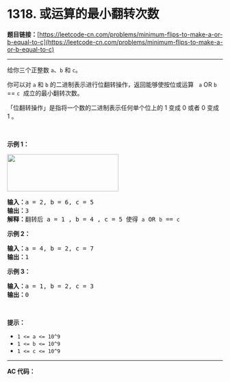 # 1318. 或运算的最小翻转次数

**题目链接：**[https://leetcode-cn.com/problems/minimum-flips-to-make-a-or-b-equal-to-c](https://leetcode-cn.com/problems/minimum-flips-to-make-a-or-b-equal-to-c)

---

<div class="content__1Y2H">
 <div class="notranslate">
  <p>给你三个正整数&nbsp;<code>a</code>、<code>b</code> 和 <code>c</code>。</p> 
  <p>你可以对 <code>a</code> 和 <code>b</code>&nbsp;的二进制表示进行位翻转操作，返回能够使按位或运算&nbsp; &nbsp;<code>a</code> OR <code>b</code> == <code>c</code>&nbsp;&nbsp;成立的最小翻转次数。</p> 
  <p>「位翻转操作」是指将一个数的二进制表示任何单个位上的 1 变成 0 或者 0 变成 1 。</p> 
  <p>&nbsp;</p> 
  <p><strong>示例 1：</strong></p> 
  <p><img style="height: 87px; width: 260px;" src="/aliyun-lc-upload/uploads/2020/01/11/sample_3_1676.png" alt=""></p> 
  <pre class="language-text"><strong>输入：</strong>a = 2, b = 6, c = 5
<strong>输出：</strong>3
<strong>解释：</strong>翻转后 a = 1 , b = 4 , c = 5 使得 <code>a</code> OR <code>b</code> == <code>c</code></pre> 
  <p><strong>示例 2：</strong></p> 
  <pre class="language-text"><strong>输入：</strong>a = 4, b = 2, c = 7
<strong>输出：</strong>1
</pre> 
  <p><strong>示例 3：</strong></p> 
  <pre class="language-text"><strong>输入：</strong>a = 1, b = 2, c = 3
<strong>输出：</strong>0
</pre> 
  <p>&nbsp;</p> 
  <p><strong>提示：</strong></p> 
  <ul> 
   <li><code>1 &lt;= a &lt;= 10^9</code></li> 
   <li><code>1 &lt;= b&nbsp;&lt;= 10^9</code></li> 
   <li><code>1 &lt;= c&nbsp;&lt;= 10^9</code></li> 
  </ul> 
 </div>
</div>

---

**AC 代码：**

```java

```
